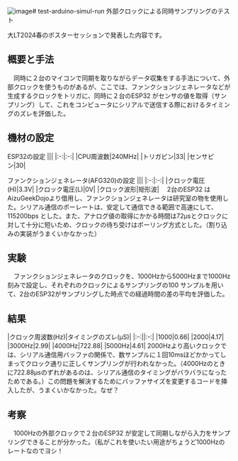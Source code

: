 ![image](https://github.com/aizu-wakamatsu/test-arduino-simul-run/assets/38212728/414ebd37-73c6-4349-9394-5b8f6d8787c0)# test-arduino-simul-run
外部クロックによる同時サンプリングのテスト

大LT2024春のポスターセッションで発表した内容です。

## 概要と手法

　同時に２台のマイコンで同期を取りながらデータ収集をする手法について、外部クロックを使うものがあるが、ここでは、ファンクションジェネレータなどが生成するクロックをトリガに、同時に２台のESP32 がセンサの値を取得（サンプリング）して、これをコンピュータにシリアルで送信する際におけるタイミングのズレを評価した。

## 機材の設定
ESP32の設定
|||
|:-:|:-:|
|CPU周波数|240MHz|
|トリガピン|33|
|センサピン|30|

ファンクションジェネレータ(AFG320)の設定
|||
|:-:|:-:|
|クロック電圧(H)|3.3V|
|クロック電圧(L)|0V|
|クロック波形|矩形波|
　2台のESP32 はAizuGeekDojoより借用し、ファンクションジェネレータは研究室の物を使用した。シリアル通信のボーレートは、安定して通信できる範囲で高速にして、115200bps とした。また、アナログ値の取得にかかる時間は72µsとクロックに対して十分に短いため、クロックの待ち受けはポーリング方式とした。（割り込みの実装がうまくいかなかった）

## 実験
　ファンクションジェネレータのクロックを、1000Hzから5000Hzまで1000Hz刻みで設定し、それぞれのクロックによるサンプリングの100 サンプルを用いて、2台のESP32がサンプリングした時点での経過時間の差の平均を評価した。

## 結果

|クロック周波数(Hz)|タイミングのズレ(µS)|
|:-:||:-:|
|1000|0.66|
|2000|4.17|
|3000Hz|2.99|
|4000Hz|722.88|
|5000Hz|4.61|
 2000Hzより高いクロックでは、シリアル通信用バッファの関係で、数サンプルに１回10msほどかかってしまってクロック通りに正しくサンプリングが行われなかった。（4000Hzのときに722.88µsのずれがあるのは、シリアル通信のタイミングがバラバラになったためである。）この問題を解決するためにバッファサイズを変更するコードを挿入したが、うまくいかなかった。なぜ？

## 考察
　1000Hzの外部クロックで２台のESP32 が安定して同期しながら入力をサンプリングできることが分かった。（私がこれを使いたい用途がちょうど1000Hzのレートなのでヨシ！
